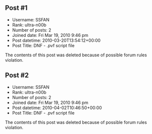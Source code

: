 ## Post #1
- Username: SSFAN
- Rank: ultra-n00b
- Number of posts: 2
- Joined date: Fri Mar 19, 2010 9:46 pm
- Post datetime: 2010-03-20T13:54:12+00:00
- Post Title: DNF - .pvf script file

The contents of this post was deleted because of possible forum rules violation.
## Post #2
- Username: SSFAN
- Rank: ultra-n00b
- Number of posts: 2
- Joined date: Fri Mar 19, 2010 9:46 pm
- Post datetime: 2010-04-02T10:46:50+00:00
- Post Title: DNF - .pvf script file

The contents of this post was deleted because of possible forum rules violation.
